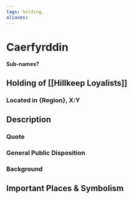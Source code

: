 ```yaml
---
tags: holding,
aliases:
---
```

# Caerfyrddin
#### Sub-names?
## Holding of [[Hillkeep Loyalists]]
### Located in {Region}, X:Y
## Description
### Quote

### General Public Disposition

### Background
## Important Places & Symbolism


